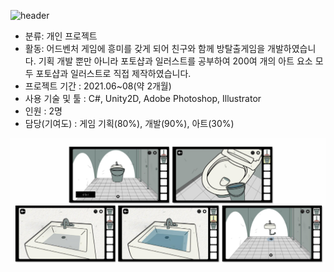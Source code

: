 ![header](https://capsule-render.vercel.app/api?type=wave&color=auto&height=250&section=header&text=Escape%20From%20Kartell%20&render&fontSize=55)</br>
* 분류: 개인 프로젝트</br>
* 활동: 어드벤처 게임에 흥미를 갖게 되어 친구와 함께 방탈출게임을 개발하였습니다.
기획 개발 뿐만 아니라 포토샵과 일러스트를 공부하여 200여 개의 아트 요소 모두 포토샵과 일러스트로 직접 제작하였습니다.</br>
* 프로젝트 기간 : 2021.06~08(약 2개월)</br>
* 사용 기술 및 툴 : C#, Unity2D, Adobe Photoshop, Illustrator</br>
* 인원 : 2명</br>
* 담당(기여도) : 게임 기획(80%), 개발(90%), 아트(30%)</br>
<img src="./img/sample.png">
